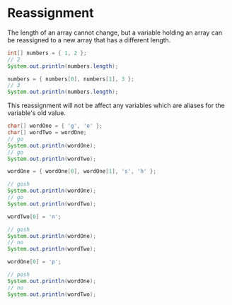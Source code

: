 # Reassignment

The length of an array cannot change, but a variable holding an
array can be reassigned to a new array that has a different length.

```java
int[] numbers = { 1, 2 };
// 2
System.out.println(numbers.length);

numbers = { numbers[0], numbers[1], 3 };
// 3
System.out.println(numbers.length);
```

This reassignment will not be affect any variables which
are aliases for the variable's old value.

```java
char[] wordOne = { 'g', 'o' };
char[] wordTwo = wordOne;
// go
System.out.println(wordOne);
// go
System.out.println(wordTwo);

wordOne = { wordOne[0], wordOne[1], 's', 'h' };

// gosh
System.out.println(wordOne);
// go
System.out.println(wordTwo);

wordTwo[0] = 'n';

// gosh
System.out.println(wordOne);
// no
System.out.println(wordTwo);

wordOne[0] = 'p';

// posh
System.out.println(wordOne);
// no
System.out.println(wordTwo);
```
